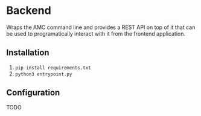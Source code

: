 # Backend

Wraps the AMC command line and provides a REST API on top of it that can be used to programatically interact with it from the frontend application.

## Installation

1. `pip install requirements.txt`
2. `python3 entrypoint.py`

## Configuration

TODO
